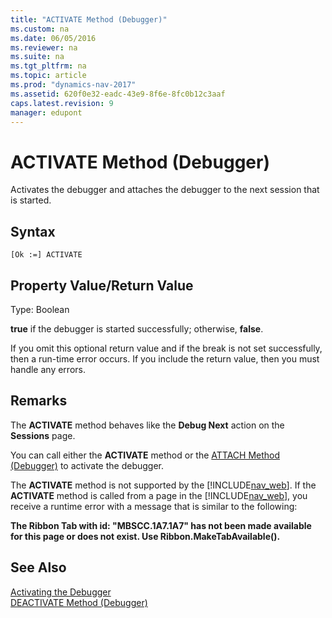 ```yaml
---
title: "ACTIVATE Method (Debugger)"
ms.custom: na
ms.date: 06/05/2016
ms.reviewer: na
ms.suite: na
ms.tgt_pltfrm: na
ms.topic: article
ms.prod: "dynamics-nav-2017"
ms.assetid: 620f0e32-eadc-43e9-8f6e-8fc0b12c3aaf
caps.latest.revision: 9
manager: edupont
---
```

# ACTIVATE Method (Debugger)
Activates the debugger and attaches the debugger to the next session that is started.  

## Syntax  

```  
[Ok :=] ACTIVATE  
```  

## Property Value/Return Value  
 Type: Boolean  

 **true** if the debugger is started successfully; otherwise, **false**.  

 If you omit this optional return value and if the break is not set successfully, then a run-time error occurs. If you include the return value, then you must handle any errors.  

## Remarks  
 The **ACTIVATE** method behaves like the **Debug Next** action on the **Sessions** page.  

 You can call either the **ACTIVATE** method or the [ATTACH Method \(Debugger\)](devenv-ATTACH-Method-Debugger.md) to activate the debugger.  

 The **ACTIVATE** method is not supported by the [!INCLUDE[nav_web](../includes/nav_web_md.md)]. If the **ACTIVATE** method is called from a page in the [!INCLUDE[nav_web](../includes/nav_web_md.md)], you receive a runtime error with a message that is similar to the following:  

 **The Ribbon Tab with id: "MBSCC.1A7.1A7" has not been made available for this page or does not exist. Use Ribbon.MakeTabAvailable\(\).**  

## See Also  
 [Activating the Debugger](Activating-the-Debugger.md)   
 [DEACTIVATE Method \(Debugger\)](devenv-DEACTIVATE-Method-Debugger.md)
